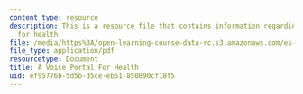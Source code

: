 ```yaml
---
content_type: resource
description: This is a resource file that contains information regarding a voice portal
  for health.
file: /media/https%3A/open-learning-course-data-rc.s3.amazonaws.com/es-259-information-and-communication-technology-in-africa-spring-2006/ef95776b5d5bd5ceeb51850890cf18f5_MITES_259S06_scott_1.pdf
file_type: application/pdf
resourcetype: Document
title: A Voice Portal For Health
uid: ef95776b-5d5b-d5ce-eb51-850890cf18f5
---
```

